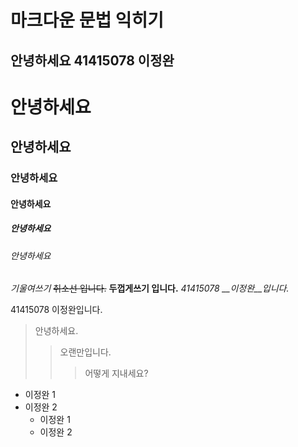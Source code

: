 마크다운 문법 익히기
===
안녕하세요 41415078 이정완
---
# 안녕하세요
## 안녕하세요
### 안녕하세요
#### 안녕하세요
##### 안녕하세요
###### 안녕하세요

_기울여쓰기_
~~취소선 입니다.~~
__두껍게쓰기 입니다.__
*41415078 __이정완__입니다.*

41415078 이정완입니다.
> 안녕하세요.
>> 오랜만입니다.
>>> 어떻게 지내세요?

* 이정완 1
* 이정완 2
    * 이정완 1
    * 이정완 2



